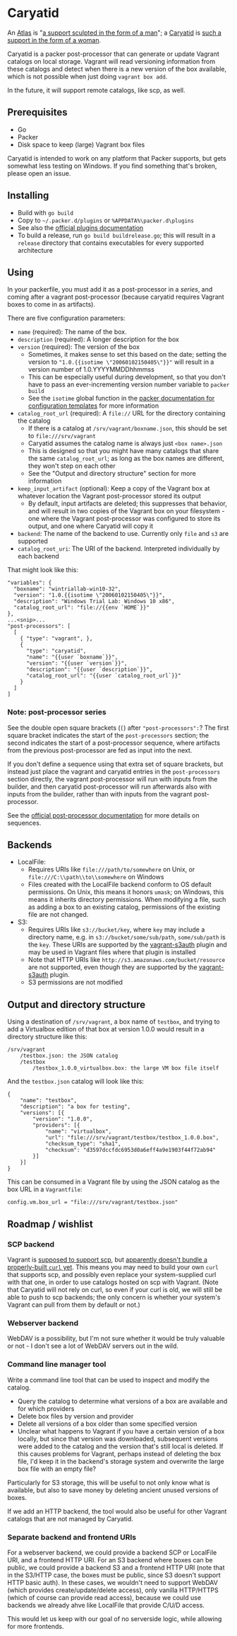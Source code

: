 # Caryatid

An [Atlas](https://atlas.hashicorp.com) is "[a support sculpted in the form of a man](https://en.wikipedia.org/wiki/Atlas_(architecture))"; a [Caryatid](https://github.com/mrled/caryatid) is [such a support in the form of a woman](https://en.wikipedia.org/wiki/Caryatid).

Caryatid is a packer post-processor that can generate or update Vagrant catalogs on local storage. Vagrant will read versioning information from these catalogs and detect when there is a new version of the box available, which is not possible when just doing `vagrant box add`.

In the future, it will support remote catalogs, like scp, as well.

## Prerequisites

- Go
- Packer
- Disk space to keep (large) Vagrant box files

Caryatid is intended to work on any platform that Packer supports, but gets somewhat less testing on Windows. If you find something that's broken, please open an issue.

## Installing

- Build with `go build`
- Copy to `~/.packer.d/plugins` or `%APPDATA%\packer.d\plugins`
- See also the [official plugins documentation](https://www.packer.io/docs/extend/plugins.html)
- To build a release, run `go build buildrelease.go`; this will result in a `release` directory that contains executables for every supported architecture

## Using

In your packerfile, you must add it as a post-processor in a *series*, and coming after a vagrant post-processor (because caryatid requires Vagrant boxes to come in as artifacts).

There are five configuration parameters:

- `name` (required): The name of the box.
- `description` (required): A longer description for the box
- `version` (required): The version of the box
    - Sometimes, it makes sense to set this based on the date; setting the version to `"1.0.{{isotime \"20060102150405\"}}"` will result in a version number of 1.0.YYYYMMDDhhmmss
    - This can be especially useful during development, so that you don't have to pass an ever-incrementing version number variable to `packer build`
    - See the `isotime` global function in the [packer documentation for configuration templates](https://www.packer.io/docs/templates/configuration-templates.html) for more information
- `catalog_root_url` (required): A `file://` URL for the directory containing the catalog
    - If there is a catalog at `/srv/vagrant/boxname.json`, this should be set to `file:///srv/vagrant`
    - Caryatid assumes the catalog name is always just `<box name>.json`
    - This is designed so that you might have many catalogs that share the same `catalog_root_url`; as long as the box names are different, they won't step on each other
    - See the "Output and directory structure" section for more information
- `keep_input_artifact` (optional): Keep a copy of the Vagrant box at whatever location the Vagrant post-processor stored its output
    - By default, input artifacts are deleted; this suppresses that behavior, and will result in two copies of the Vagrant box on your filesystem - one where the Vagrant post-processor was configured to store its output, and one where Caryatid will copy it
- `backend`: The name of the backend to use. Currently only `file` and `s3` are supported
- `catalog_root_uri`: The URI of the backend. Interpreted individually by each backend

That might look like this:

    "variables": {
      "boxname": "wintriallab-win10-32",
      "version": "1.0.{{isotime \"20060102150405\"}}",
      "description": "Windows Trial Lab: Windows 10 x86",
      "catalog_root_url": "file://{{env `HOME`}}"
    },
    ...<snip>...
    "post-processors": [
      [
        { "type": "vagrant", },
        {
          "type": "caryatid",
          "name": "{{user `boxname`}}",
          "version": "{{user `version`}}",
          "description": "{{user `description`}}",
          "catalog_root_url": "{{user `catalog_root_url`}}"
        }
      ]
    ]

### Note: post-processor series

See the double open square brackets (`[`) after `"post-processors":`? The first square bracket indicates the start of the `post-processors` section; the second indicates the start of a post-processor sequence, where artifacts from the previous post-processor are fed as input into the next.

If you don't define a sequence using that extra set of square brackets, but instead just place the vagrant and caryatid entries in the `post-processors` section directly, the vagrant post-processor will run with inputs from the builder, and then caryatid post-processor will run afterwards also with inputs from the builder, rather than with inputs from the vagrant post-processor.

See the [official post-processor documentation](https://www.packer.io/docs/templates/post-processors.html) for more details on sequences.

## Backends

- LocalFile:
    - Requires URIs like `file:///path/to/somewhere` on Unix, or `file:///C:\\path\\to\\somewhere` on Windows
    - Files created with the LocalFile backend conform to OS default permissions. On Unix, this means it honors `umask`; on Windows, this means it inherits directory permissions. When modifying a file, such as adding a box to an existing catalog, permissions of the existing file are not changed.
- S3:
    - Requires URIs like `s3://bucket/key`, where `key` may include a directory name, e.g. in `s3://bucket/some/sub/path`, `some/sub/path` is the `key`. These URIs are supported by the [vagrant-s3auth](https://github.com/WhoopInc/vagrant-s3auth) plugin and may be used in Vagrant files where that plugin is installed
    - Note that HTTP URIs like `http://s3.amazonaws.com/bucket/resource` are not supported, even though they are supported by the [vagrant-s3auth](https://github.com/WhoopInc/vagrant-s3auth) plugin.
    - S3 permissions are not modified

## Output and directory structure

Using a destination of `/srv/vagrant`, a box name of `testbox`, and trying to add a Virtualbox edition of that box at version 1.0.0 would result in a directory structure like this:

    /srv/vagrant
        /testbox.json: the JSON catalog
        /testbox
            /testbox_1.0.0_virtualbox.box: the large VM box file itself

And the `testbox.json` catalog will look like this:

    {
        "name": "testbox",
        "description": "a box for testing",
        "versions": [{
            "version": "1.0.0",
            "providers": [{
                "name": "virtualbox",
                "url": "file:///srv/vagrant/testbox/testbox_1.0.0.box",
                "checksum_type": "sha1",
                "checksum": "d3597dccfdc6953d0a6eff4a9e1903f44f72ab94"
            }]
        }]
    }

This can be consumed in a Vagrant file by using the JSON catalog as the box URL in a `Vagrantfile`:

    config.vm.box_url = "file:///srv/vagrant/testbox.json"

## Roadmap / wishlist

### SCP backend

Vagrant is [supposed to support scp](https://github.com/mitchellh/vagrant/pull/1041), but [apparently doesn't bundle a properly-built `curl` yet](https://github.com/mitchellh/vagrant-installers/issues/30). This means you may need to build your own `curl` that supports scp, and possibly even replace your system-supplied curl with that one, in order to use catalogs hosted on scp with Vagrant. (Note that Caryatid will not rely on curl, so even if your curl is old, we will still be able to push to scp backends; the only concern is whether your system's Vagrant can pull from them by default or not.)

### Webserver backend

WebDAV is a possibility, but I'm not sure whether it would be truly valuable or not - I don't see a lot of WebDAV servers out in the wild.

### Command line manager tool

Write a command line tool that can be used to inspect and modify the catalog.

- Query the catalog to determine what versions of a box are available and for which providers
- Delete box files by version and provider
- Delete all versions of a box older than some specified version
- Unclear what happens to Vagrant if you have a certain version of a box locally, but since that version was downloaded, subsequent versions were added to the catalog and the version that's still local is deleted. If this causes problems for Vagrant, perhaps instead of deleting the box file, I'd keep it in the backend's storage system and overwrite the large box file with an empty file?

Particularly for S3 storage, this will be useful to not only know what is available, but also to save money by deleting ancient unused versions of boxes.

If we add an HTTP backend, the tool would also be useful for other Vagrant catalogs that are not managed by Caryatid.

### Separate backend and frontend URIs

For a webserver backend, we could provide a backend SCP or LocalFile URI, and a frontend HTTP URI. For an S3 backend where boxes can be public, we could provide a backend S3 and a frontend HTTP URI (note that in the S3/HTTP case, the boxes must be public, since S3 doesn't support HTTP basic auth). In these cases, we wouldn't need to support WebDAV (which provides create/update/delete access), only vanilla HTTP/HTTPS (which of course can provide read access), because we could use backends we already ahve like LocalFile that provide C/U/D access.

This would let us keep with our goal of no serverside logic, while allowing for more frontends.
